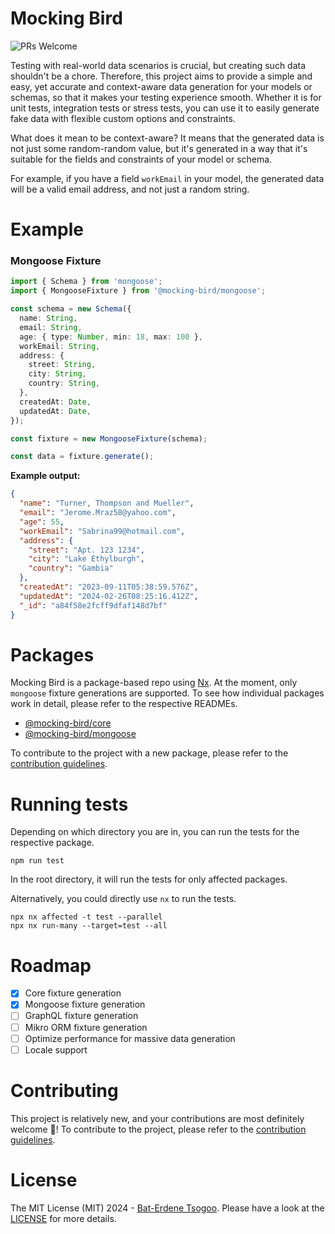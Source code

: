 # Mocking Bird

![PRs Welcome](https://img.shields.io/badge/PRs-welcome-brightgreen.svg?style=flat-square)

Testing with real-world data scenarios is crucial, but creating such data shouldn't be a chore. Therefore, this project
aims to provide a simple and easy, yet accurate and context-aware data generation for your models or
schemas, so that it makes your testing experience smooth. Whether it is for unit tests, integration tests or stress
tests, you can use it to easily generate fake data with flexible custom options and constraints.

What does it mean to be context-aware? It means that the generated data is not just some random-random value, but it's
generated in a way that it's suitable for the fields and constraints of your model or schema.

For example, if you have a field
`workEmail` in your model, the generated data will be a valid email address, and not just a random string.

# Example

### Mongoose Fixture

```typescript
import { Schema } from 'mongoose';
import { MongooseFixture } from '@mocking-bird/mongoose';

const schema = new Schema({
  name: String,
  email: String,
  age: { type: Number, min: 18, max: 100 },
  workEmail: String,
  address: {
    street: String,
    city: String,
    country: String,
  },
  createdAt: Date,
  updatedAt: Date,
});

const fixture = new MongooseFixture(schema);

const data = fixture.generate();
```

**Example output:**

```json
{
  "name": "Turner, Thompson and Mueller",
  "email": "Jerome.Mraz58@yahoo.com",
  "age": 55,
  "workEmail": "Sabrina99@hotmail.com",
  "address": {
    "street": "Apt. 123 1234",
    "city": "Lake Ethylburgh",
    "country": "Gambia"
  },
  "createdAt": "2023-09-11T05:38:59.576Z",
  "updatedAt": "2024-02-26T08:25:16.412Z",
  "_id": "a84f58e2fcff9dfaf148d7bf"
}
```

# Packages

Mocking Bird is a package-based repo using [Nx](https://nx.dev/). At the moment, only `mongoose` fixture generations
are supported. To see how individual packages work in detail, please refer to the respective READMEs.

- [@mocking-bird/core](./packages/core)
- [@mocking-bird/mongoose](./packages/mongoose/README.md)

To contribute to the project with a new package, please refer to the [contribution guidelines](CONTRIBUTING.md).

# Running tests

Depending on which directory you are in, you can run the tests for the respective package.

`npm run test`

In the root directory, it will run the tests for only affected packages.

Alternatively, you could directly use `nx` to run the tests.

```
npx nx affected -t test --parallel
npx nx run-many --target=test --all
```

# Roadmap

- [x] Core fixture generation
- [x] Mongoose fixture generation
- [ ] GraphQL fixture generation
- [ ] Mikro ORM fixture generation
- [ ] Optimize performance for massive data generation
- [ ] Locale support

# Contributing

This project is relatively new, and your contributions are most definitely welcome 🤙!
To contribute to the project, please refer to the [contribution guidelines](CONTRIBUTING.md).

# License

The MIT License (MIT) 2024 - [Bat-Erdene Tsogoo](https://github.com/batrdn). Please have a look at the
[LICENSE](LICENSE.md) for more details.
